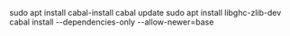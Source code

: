 
sudo apt install cabal-install
cabal update
sudo apt install libghc-zlib-dev
cabal install --dependencies-only --allow-newer=base
